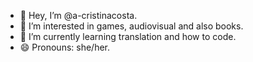 - 👋 Hey, I’m @a-cristinacosta.
- 👀 I’m interested in games, audiovisual and also books.
- 🌱 I’m currently learning translation and how to code.
- 😄 Pronouns: she/her.

<!---
a-cristinacosta/a-cristinacosta is a ✨ special ✨ repository because its `README.md` (this file) appears on your GitHub profile.
You can click the Preview link to take a look at your changes.
--->

